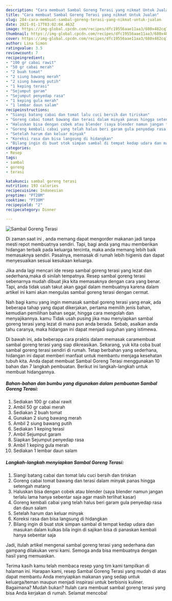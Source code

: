 ```yaml
---
description: "Cara membuat Sambal Goreng Terasi yang nikmat Untuk Jualan"
title: "Cara membuat Sambal Goreng Terasi yang nikmat Untuk Jualan"
slug: 284-cara-membuat-sambal-goreng-terasi-yang-nikmat-untuk-jualan
date: 2021-01-17T03:02:04.463Z
image: https://img-global.cpcdn.com/recipes/dfc19556aae11aa3/680x482cq70/sambal-goreng-terasi-foto-resep-utama.jpg
thumbnail: https://img-global.cpcdn.com/recipes/dfc19556aae11aa3/680x482cq70/sambal-goreng-terasi-foto-resep-utama.jpg
cover: https://img-global.cpcdn.com/recipes/dfc19556aae11aa3/680x482cq70/sambal-goreng-terasi-foto-resep-utama.jpg
author: Lina Simon
ratingvalue: 3.5
reviewcount: 7
recipeingredient:
- "100 gr cabai rawit"
- "50 gr cabai merah"
- "2 buah tomat"
- "2 siung bawang merah"
- "2 siung bawang putih"
- "1 keping terasi"
- "Sejumput garam"
- "Sejumput penyedap rasa"
- "1 keping gula merah"
- "1 lembar daun salam"
recipeinstructions:
- "Siangi batang cabai dan tomat lalu cuci bersih dan tiriskan"
- "Goreng cabai tomat bawang dan terasi dalam minyak panas hingga setengah matang"
- "Haluskan bisa dengan cobek atau blender (saya blender namun jangan terlalu lama hanya sebentar saja agar masih terlihat kasar)"
- "Goreng kembali cabai yang telah halus beri garam gula penyedap rasa dan daun salam"
- "Setelah harum dan keluar minyak"
- "Koreksi rasa dan bisa langsung di hidangkan"
- "Bilang ingin di buat stok simpan sambal di tempat kedap udara dan masukan dalam kulkas bila ingin di sajikan bisa di panaskan kembali hanya sebentar saja"
categories:
- Resep
tags:
- sambal
- goreng
- terasi

katakunci: sambal goreng terasi 
nutrition: 193 calories
recipecuisine: Indonesian
preptime: "PT28M"
cooktime: "PT30M"
recipeyield: "2"
recipecategory: Dinner

---
```



![Sambal Goreng Terasi](https://img-global.cpcdn.com/recipes/dfc19556aae11aa3/680x482cq70/sambal-goreng-terasi-foto-resep-utama.jpg)

Di zaman  saat ini , anda memang dapat mengorder makanan jadi tanpa mesti repot membuatnya sendiri. Tapi, bagi anda yang mau memberikan hidangan terbaik pada keluarga tercinta, maka anda memang lebih baik memasaknya sendiri. Pasalnya, memasak di rumah lebih higienis dan dapat menyesuaikan sesuai kesukaan keluarga.

Jika anda lagi mencari ide resep sambal goreng terasi yang lezat dan sederhana,maka di sinilah tempatnya. Resep sambal goreng terasi  sebenarnya mudah dibuat jika kita memasaknya dengan cara yang benar. Tapi, anda tidak usah takut akan gagal dalam membuatnya 
karena dalam artikel ini kami akan mengulas sambal goreng terasi dengan cermat.  



Nah bagi kamu yang ingin memasak sambal goreng terasi yang enak, ada beberapa tahap yang dapat dikerjakan, pertama memilih jenis bahan, kemudian pemilihan bahan segar, hingga cara mengolah dan menyajikannya. kamu Tidak usah pusing jika mau menyiapkan sambal goreng terasi yang lezat di mana pun anda berada. Sebab, asalkan anda  tahu caranya, maka hidangan ini dapat menjadi suguhan yang istimewa.

Di bawah ini, ada beberapa cara praktis  dalam memasak caramembuat sambal goreng terasi yang siap dikreasikan. Sekarang, yuk kita coba buat sambal goreng terasi sendiri di rumah. Tetap berbahan yang sederhana, hidangan ini dapat memberi manfaat untuk membantu menjaga kesehatan tubuh kita. Anda dapat membuat Sambal Goreng Terasi menggunakan 10 bahan dan 7 langkah pembuatan. Berikut ini langkah-langkah untuk membuat hidangannya.

<!--inarticleads1-->

##### Bahan-bahan dan bumbu yang digunakan dalam pembuatan Sambal Goreng Terasi:

1. Sediakan 100 gr cabai rawit
1. Ambil 50 gr cabai merah
1. Sediakan 2 buah tomat
1. Gunakan 2 siung bawang merah
1. Ambil 2 siung bawang putih
1. Sediakan 1 keping terasi
1. Ambil Sejumput garam
1. Siapkan Sejumput penyedap rasa
1. Ambil 1 keping gula merah
1. Sediakan 1 lembar daun salam




<!--inarticleads2-->

##### Langkah-langkah menyiapkan Sambal Goreng Terasi:

1. Siangi batang cabai dan tomat lalu cuci bersih dan tiriskan
1. Goreng cabai tomat bawang dan terasi dalam minyak panas hingga setengah matang
1. Haluskan bisa dengan cobek atau blender (saya blender namun jangan terlalu lama hanya sebentar saja agar masih terlihat kasar)
1. Goreng kembali cabai yang telah halus beri garam gula penyedap rasa dan daun salam
1. Setelah harum dan keluar minyak
1. Koreksi rasa dan bisa langsung di hidangkan
1. Bilang ingin di buat stok simpan sambal di tempat kedap udara dan masukan dalam kulkas bila ingin di sajikan bisa di panaskan kembali hanya sebentar saja




Jadi, itulah artikel mengenai  sambal goreng terasi  yang sederhana dan gampang dilakukan versi kami. Semoga anda bisa membuatnya dengan hasil yang memuaskan. 

Terima kasih kamu telah membaca resep yang tim kami tampilkan di halaman ini. Harapan kami, resep  Sambal Goreng Terasi yang mudah di atas dapat membantu Anda menyiapkan makanan yang sedap untuk keluarga/teman maupun menjadi inspirasi untuk berbisnis kuliner. Bagaimana? Mudah bukan? Itulah cara membuat sambal goreng terasi yang bisa Anda kerjakan di rumah. Selamat mencoba!

